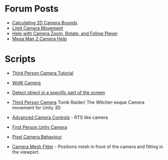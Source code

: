 # Forum Posts
* [Calculating 2D Camera Bounds](https://answers.unity.com/questions/501893/calculating-2d-camera-bounds.html)
* [Limit Camera Movement](https://answers.unity.com/questions/1243099/limit-camera-movement-1.html)
* [Help with Camera Zoom, Rotate, and Follow Player](https://forum.unity.com/threads/last-bit-of-camera-help-with-zoom-rotate-and-follow-player-functionality.488236/)
* [Mega Man 2 Camera Help](https://stackoverflow.com/questions/30024525/mega-man-2-camera-help-unity)

# Scripts
* [Third Person Camera Tutorial](https://github.com/Ardathalion/UnityThirdPersonCameraTutorial)
* [WoW Camera](https://github.com/UnityCommunity/UnityLibrary/blob/master/Assets/Scripts/Camera/WowCamera.cs)

* [Detect object in a specific part of the screen](https://answers.unity.com/questions/495102/detect-object-in-a-specific-part-of-the-screen.html)

* [Third Person Camera](https://github.com/RelentlessAF/third-person-camera)   Tomb Raider/ The Witcher-esque Camera movement for Unity 3D 

* [Advanced Camera Controls](https://github.com/Xerios/AdvancedCameraControls) - RTS like camera

* [First Person Unity Camera](https://github.com/PanMig/First-Person-Unity-Camera)

* [Pixel Camera Behaviour](https://github.com/jwkontti/Unity-PixelCameraBehaviour/blob/master/PixelCameraBehaviour.cs)

* [Camera Mesh Fitter](https://github.com/unity-packages/camera-mesh-fitter) - Positions mesh in front of the camera and fitting in the viewport.
